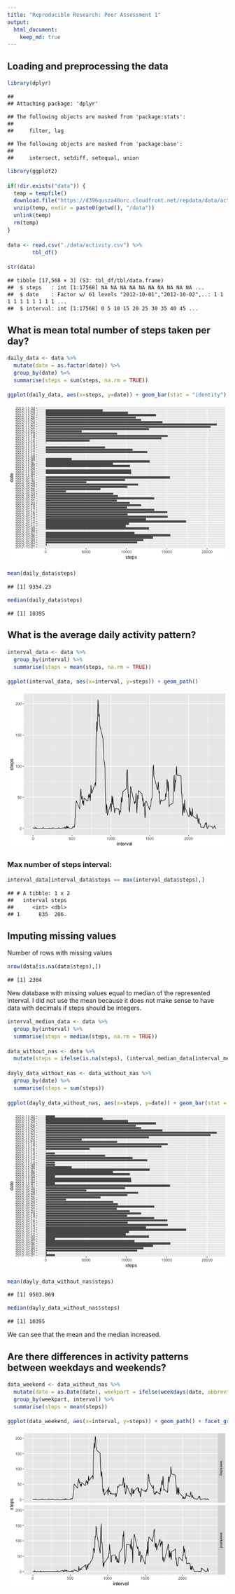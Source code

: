 ```yaml
---
title: "Reproducible Research: Peer Assessment 1"
output: 
  html_document:
    keep_md: true
---
```



## Loading and preprocessing the data

```r
library(dplyr)
```

```
## 
## Attaching package: 'dplyr'
```

```
## The following objects are masked from 'package:stats':
## 
##     filter, lag
```

```
## The following objects are masked from 'package:base':
## 
##     intersect, setdiff, setequal, union
```

```r
library(ggplot2)

if(!dir.exists("data")) {
  temp = tempfile()
  download.file("https://d396qusza40orc.cloudfront.net/repdata/data/activity.zip", temp)
  unzip(temp, exdir = paste0(getwd(), "/data"))
  unlink(temp)
  rm(temp)
}

data <- read.csv("./data/activity.csv") %>%
        tbl_df()

str(data)
```

```
## tibble [17,568 × 3] (S3: tbl_df/tbl/data.frame)
##  $ steps   : int [1:17568] NA NA NA NA NA NA NA NA NA NA ...
##  $ date    : Factor w/ 61 levels "2012-10-01","2012-10-02",..: 1 1 1 1 1 1 1 1 1 1 ...
##  $ interval: int [1:17568] 0 5 10 15 20 25 30 35 40 45 ...
```


## What is mean total number of steps taken per day?

```r
daily_data <- data %>%
  mutate(date = as.factor(date)) %>% 
  group_by(date) %>% 
  summarise(steps = sum(steps, na.rm = TRUE))

ggplot(daily_data, aes(x=steps, y=date)) + geom_bar(stat = "identity")
```

![](PA1_template_files/figure-html/unnamed-chunk-2-1.png)<!-- -->

```r
mean(daily_data$steps)
```

```
## [1] 9354.23
```

```r
median(daily_data$steps)
```

```
## [1] 10395
```


## What is the average daily activity pattern?

```r
interval_data <- data %>%
  group_by(interval) %>% 
  summarise(steps = mean(steps, na.rm = TRUE))
  
ggplot(interval_data, aes(x=interval, y=steps)) + geom_path()
```

![](PA1_template_files/figure-html/unnamed-chunk-3-1.png)<!-- -->

### Max number of steps interval:

```r
interval_data[interval_data$steps == max(interval_data$steps),]
```

```
## # A tibble: 1 x 2
##   interval steps
##      <int> <dbl>
## 1      835  206.
```

## Imputing missing values

Number of rows with missing values

```r
nrow(data[is.na(data$steps),])
```

```
## [1] 2304
```

New database with missing values equal to median of the represented interval.
I did not use the mean because it does not make sense to have data with decimals
if steps should be integers.

```r
interval_median_data <- data %>%
  group_by(interval) %>% 
  summarise(steps = median(steps, na.rm = TRUE))

data_without_nas <- data %>% 
  mutate(steps = ifelse(is.na(steps), (interval_median_data[interval_median_data$interval == unique(interval),]$steps), steps))

dayly_data_without_nas <- data_without_nas %>% 
  group_by(date) %>% 
  summarise(steps = sum(steps))

ggplot(dayly_data_without_nas, aes(x=steps, y=date)) + geom_bar(stat = "identity")
```

![](PA1_template_files/figure-html/unnamed-chunk-6-1.png)<!-- -->

```r
mean(dayly_data_without_nas$steps)
```

```
## [1] 9503.869
```

```r
median(dayly_data_without_nas$steps)
```

```
## [1] 10395
```

We can see that the mean and the median increased.

## Are there differences in activity patterns between weekdays and weekends?

```r
data_weekend <- data_without_nas %>% 
  mutate(date = as.Date(date), weekpart = ifelse(weekdays(date, abbreviate = TRUE) %in% c("Sat", "Sun"), "weekend", "weekday")) %>%
  group_by(weekpart, interval) %>% 
  summarise(steps = mean(steps))

ggplot(data_weekend, aes(x=interval, y=steps)) + geom_path() + facet_grid(weekpart~.)
```

![](PA1_template_files/figure-html/unnamed-chunk-7-1.png)<!-- -->
